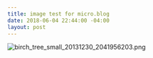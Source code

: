 ```yaml
---
title: image test for micro.blog
date: 2018-06-04 22:44:00 -04:00
layout: post
---
```


![birch_tree_small_20131230_2041956203.png](/uploads/birch_tree_small_20131230_2041956203.png)